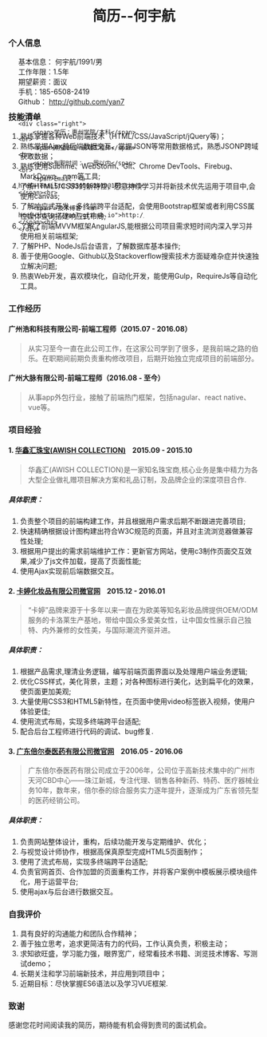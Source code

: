 <h1 style="text-align:center; margin:0; padding: 0;">简历--何宇航</h1>

### 个人信息

<style>
	.page {
		box-sizing: border-box;
		width: 100%;
		position: relative;
	}
	.left,.right {
		width: 50%;
		position: absolute;
		padding-left: 20px;
	}
	.right {
		top: 0;
		right: -70px;
	}
</style>
	
<div class="page">
	<div class="left">
		<span>基本信息： 何宇航/1991/男</span><br>
		<span">工作年限：1.5年</span><br>
		<span">期望薪资：面议</span><br>
		<span">手机：185-6508-2419</span><br>
		<span>Github： <a href="http://github.com/yan7">http://github.com/yan7</a></span><br>
		
	</div>
	<div class="right">
		<span>学历：惠州学院/本科</span><br>
		<span>期望职位 前端工程师</span><br>
		<span>到职时间： 一周以内</span><br>
		<span>Email：<a href="emailto:18565082419@163.com">18565082419@163.com</a></span><br>
		
		<span">技术博客：<a href="http://yan7.github.io">http://yan7.github.io</a></span><br>
	</div>
</div>

<br><br><br><br><br>
### 技能清单
1. 熟练掌握各种Web前端技术（HTML/CSS/JavaScript/jQuery等)；
2. 熟练掌握Ajax前后端数据交互，掌握JSON等常用数据格式，熟悉JSONP跨域获取数据；
3. 熟练使用Sublime、WebStorm、Git、Chrome DevTools、Firebug、MarkDown、npm等工具;
4. 了解HTML5/CSS3的新特性，愿意持续学习并将新技术优先运用于项目中,会使用canvas;
5. 了解响应式开发、多终端跨平台适配，会使用Bootstrap框架或者利用CSS属性媒体查询搭建响应式布局;
6. 了解了前端MVVM框架AngularJS,能根据公司项目需求短时间内深入学习并使用相关前端框架;
7. 了解PHP、NodeJs后台语言，了解数据库基本操作;
8. 善于使用Google、Github以及Stackoverflow搜索技术方面疑难杂症并快速独立解决问题;
9. 热衷Web开发，喜欢模块化，自动化开发，能使用Gulp，RequireJs等自动化工具。

### 工作经历
#### 广州浩和科技有限公司-前端工程师（2015.07 - 2016.08）
> 从实习至今一直在此公司工作，在这家公司学到了很多，是我前端之路的伯乐。在职期间前期负责重构修改项目，后期开始独立完成项目的前端部分。

#### 广州大脉有限公司-前端工程师（2016.08 - 至今）
> 从事app外包行业，接触了前端热门框架，包括nagular、react native、vue等。


### 项目经验

#### 1. [华鑫汇珠宝(AWISH COLLECTION)](http://www.awishcollection.com/) &nbsp;&nbsp;  2015.09 - 2015.10

> 华鑫汇(AWISH COLLECTION)是一家知名珠宝商,核心业务是集中精力为各大型企业做礼赠项目解决方案和礼品订制，及品牌企业的深度项目合作.

##### 具体职责：
1. 负责整个项目的前端构建工作，并且根据用户需求后期不断跟进完善项目;
2. 快速精确根据设计图构建出符合W3C规范的页面，并且对主流浏览器做兼容性处理;
3. 根据用户提出的需求前端维护工作：更新官方网站，使用c3制作页面交互效果,减少了js文件加载，提高了页面性能;
4. 使用Ajax实现前后端数据交互。

#### 2. [卡婷化妆品有限公司微官网](http://www.catkin.com/m/index.aspx) &nbsp;&nbsp;  2015.12 - 2016.01

> “卡婷”品牌来源于十多年以来一直在为欧美等知名彩妆品牌提供OEM/ODM服务的卡洛莱生产基地，带给中国众多爱美女性，让中国女性展示自己独特、内外兼修的女性美，与国际潮流齐驱并进。
	
##### 具体职责：
1. 根据产品需求,理清业务逻辑，编写前端页面界面以及处理用户端业务逻辑;
2. 优化CSS样式，美化背景，主题；对各种图标进行美化，达到扁平化的效果，使页面更加美观;
3. 大量使用CSS3和HTML5新特性，在页面中使用video标签嵌入视频，使用户体验更佳;
4. 使用流式布局，实现多终端跨平台适配;
5. 配合后台工程师进行代码的调试、bug修复.

#### 3. [广东倍尔泰医药有限公司微官网](http://beiertai.vancheer.net/m/) &nbsp;&nbsp;  2016.05 - 2016.06
 
> 广东倍尔泰医药有限公司成立于2006年，公司位于高新技术集中的广州市天河CBD中心——珠江新城，专注代理、销售各种新药、特药、医疗器械业务10年，数年来，倍尔泰的综合服务实力逐年提升，逐渐成为广东省领先型的医药经销公司。

##### 具体职责：
1. 负责网站整体设计，重构，后续功能开发与定期维护、优化；
2. 与视觉设计师协作，根据高保真原型完成HTML5页面制作；
3. 使用了流式布局，实现多终端跨平台适配;
4. 负责官网首页、合作加盟的页面重构工作，并将客户案例中模板展示模块组件化，用于运营平台;
5. 使用ajax与后台进行数据交互。

### 自我评价
1. 具有良好的沟通能力和团队合作精神；
2. 善于独立思考，追求更简洁有力的代码，工作认真负责，积极主动；
3. 求知欲旺盛，学习能力强，眼界宽广，经常看技术书籍、浏览技术博客、写测试demo；
4. 长期关注和学习前端新技术，并应用到项目中；
5. 近期目标：尽快掌握ES6语法以及学习VUE框架.

### 致谢
感谢您花时间阅读我的简历，期待能有机会得到贵司的面试机会。